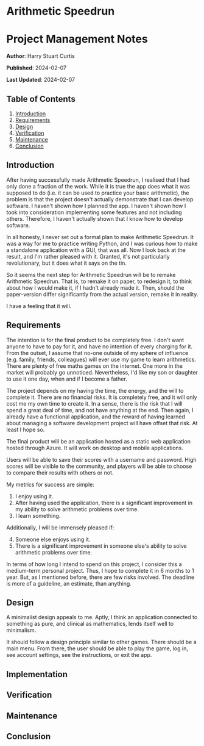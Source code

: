 # Arithmetic Speedrun

# Project Management Notes

**Author**: Harry Stuart Curtis

**Published**: 2024-02-07

**Last Updated**: 2024-02-07

## Table of Contents

1. [Introduction](#introduction)
2. [Requirements](#requirements)
3. [Design](#design)
4. [Verification](#verification)
5. [Maintenance](#maintenance)
6. [Conclusion](#conclusion)

## Introduction

After having successfully made Arithmetic Speedrun, I realised that I had only done a fraction of the work. While it is true the app does what it was supposed to do (i.e. it can be used to practice your basic arithmetic), the problem is that the project doesn't actually demonstrate that I can develop software. I haven't shown how I planned the app. I haven't shown how I took into consideration implementing some features and not including others. Therefore, I haven't actually shown that I know how to develop software.

In all honesty, I never set out a formal plan to make Arithmetic Speedrun. It was a way for me to practice writing Python, and I was curious how to make a standalone application with a GUI, that was all. Now I look back at the result, and I'm rather pleased with it. Granted, it's not particularly revolutionary, but it does what it says on the tin.

So it seems the next step for Arithmetic Speedrun will be to remake Arithmetic Speedrun. That is, to remake it on paper, to redesign it, to think about how I would make it, if I hadn't already made it. Then, should the paper-version differ significantly from the actual version, remake it in reality.

I have a feeling that it will.

## Requirements

The intention is for the final product to be completely free. I don't want anyone to have to pay for it, and have no intention of every charging for it. From the outset, I assume that no-one outside of my sphere of influence (e.g. family, friends, colleagues) will ever use my game to learn arithmetics. There are plenty of free maths games on the internet. One more in the market will probably go unnoticed. Nevertheless, I'd like my son or daughter to use it one day, when and if I become a father.

The project depends on my having the time, the energy, and the will to complete it. There are no financial risks. It is completely free, and it will only cost me my own time to create it. In a sense, there is the risk that I will spend a great deal of time, and not have anything at the end. Then again, I already have a functional application, and the reward of having learned about managing a software development project will have offset that risk. At least I hope so.

The final product will be an application hosted as a static web application hosted through Azure. It will work on desktop and mobile applications.

Users will be able to save their scores with a username and password. High scores will be visible to the community, and players will be able to choose to compare their results with others or not.

My metrics for success are simple: 

1. I enjoy using it. 
2. After having used the application, there is a significant improvement in my ability to solve arithmetic problems over time.
3. I learn something.

Additionally, I will be immensely pleased if:

4. Someone else enjoys using it.
5. There is a significant improvement in someone else's ability to solve arithmetic problems over time. 

In terms of how long I intend to spend on this project, I consider this a medium-term personal project. Thus, I hope to complete it in 6 months to 1 year. But, as I mentioned before, there are few risks involved. The deadline is more of a guideline, an estimate, than anything.

## Design

A minimalist design appeals to me. Aptly, I think an application connected to something as pure, and clinical as mathematics, lends itself well to minimalism.

It should follow a design principle similar to other games. There should be a main menu. From there, the user should be able to play the game, log in, see account settings, see the instructions, or exit the app.

## Implementation

## Verification

## Maintenance

## Conclusion
